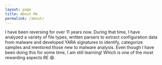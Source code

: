 ```yaml
---
layout: page
title: About Me
permalink: /about/
---
```


I have been reversing for over 11 years now. During that time, I have analyzed a variety of file types, written parsers to extract configuration data from malware and developed YARA signatures to identify, categorize samples and mentored those new to malware analysis. Even though I have been doing this for some time, I am still learning! Which is one of the most rewarding aspects RE :smile:.  

